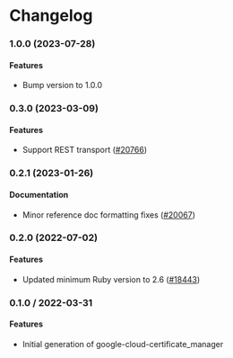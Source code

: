 # Changelog

### 1.0.0 (2023-07-28)

#### Features

* Bump version to 1.0.0 

### 0.3.0 (2023-03-09)

#### Features

* Support REST transport ([#20766](https://github.com/googleapis/google-cloud-ruby/issues/20766)) 

### 0.2.1 (2023-01-26)

#### Documentation

* Minor reference doc formatting fixes ([#20067](https://github.com/googleapis/google-cloud-ruby/issues/20067)) 

### 0.2.0 (2022-07-02)

#### Features

* Updated minimum Ruby version to 2.6 ([#18443](https://github.com/googleapis/google-cloud-ruby/issues/18443)) 

### 0.1.0 / 2022-03-31

#### Features

* Initial generation of google-cloud-certificate_manager
